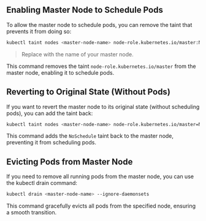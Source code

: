 ## Enabling Master Node to Schedule Pods

To allow the master node to schedule pods, you can remove the taint that prevents it from doing so:

```bash
kubectl taint nodes <master-node-name> node-role.kubernetes.io/master:NoSchedule-
```
> Replace <master-node-name> with the name of your master node.

This command removes the taint `node-role.kubernetes.io/master` from the master node, enabling it to schedule pods.

## Reverting to Original State (Without Pods)

If you want to revert the master node to its original state (without scheduling pods), you can add the taint back:

```bash
kubectl taint nodes <master-node-name> node-role.kubernetes.io/master=NoSchedule:NoSchedule
```
This command adds the `NoSchedule` taint back to the master node, preventing it from scheduling pods.

## Evicting Pods from Master Node

If you need to remove all running pods from the master node, you can use the kubectl drain command:
```bash
kubectl drain <master-node-name> --ignore-daemonsets
```
This command gracefully evicts all pods from the specified node, ensuring a smooth transition.
